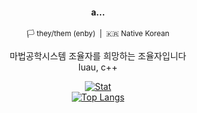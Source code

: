 <div width=100% align=center>
<p>
    <h4>a...</h4>
    <sub>🏳 they/them (enby)&nbsp;&nbsp;|&nbsp;&nbsp;🇰🇷 Native Korean</sub>
</p>


    
<p>
    마법공학시스템 조율자를 희망하는 조율자입니다 <br>
    luau, c++ 
</p>

[![Stat](https://github-readme-stats.vercel.app/api?username=kimpure&show_icons=true&theme=dark)](https://github.com/kimpure/kimpure) <br>
[![Top Langs](https://github-readme-stats.vercel.app/api/top-langs/?username=kimpure&langs_count=7&layout=compact&theme=dark)](https://github.com/kimpure/kimpure)

